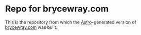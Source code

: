 # Repo for brycewray.com

This is the repository from which the [Astro](https://astro.build)-generated version of [brycewray.com](https://brycewray.com) was built.
